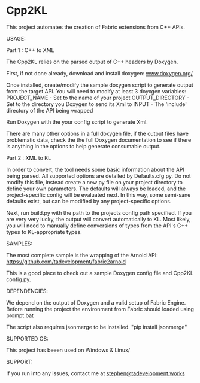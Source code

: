 # Cpp2KL
This project automates the creation of Fabric extensions from C++ APIs.

USAGE:

Part 1 : C++ to XML

The Cpp2KL relies on the parsed output of C++ headers by Doxygen.

First, if not done already, download and install doxygen:
  www.doxygen.org/

Once installed, create/modify the sample doxygen script to generate output from the target API.  You will need to modify at least 3 doyxgen variables:
  PROJECT_NAME - Set to the name of your project
  OUTPUT_DIRECTORY - Set to the directory you Doxygen to send its Xml to
  INPUT - The 'include' directory of the API being wrapped

Run Doxygen with the your config script to generate Xml.

There are many other options in a full doxygen file, if the output files have problematic data, check the the full Doxygen documentation to see if there is anything in the options to help generate consumable output.

Part 2 : XML to KL

In order to convert, the tool needs some basic information about the API being parsed.  All supported options are detailed by Defaults.cfg.py.  Do not modify this file, instead create a new py file on your project directory to define your own parameters.  The defaults will always be loaded, and the project-specific config will be evaluated next.  In this way, some semi-sane defaults exist, but can be modified by any project-specific options.

Next, run build.py with the path to the projects config path specified.  If you are very very lucky, the output will convert automatically to KL.  Most likely, you will need to manually define conversions of types from the API's C++ types to KL-appropriate types.

SAMPLES:

The most complete sample is the wrapping of the Arnold API:
https://github.com/tadevelopment/fabric2arnold

This is a good place to check out a sample Doxygen config file and Cpp2KL config.py.

DEPENDENCIES:

We depend on the output of Doxygen and a valid setup of Fabric Engine.  Before running the project the environment from Fabric should loaded using prompt.bat

The script also requires jsonmerge to be installed.
"pip install jsonmerge" 

SUPPORTED OS:

This project has beeen used on Windows & Linux/

SUPPORT:

If you run into any issues, contact me at stephen@tadevelopment.works
